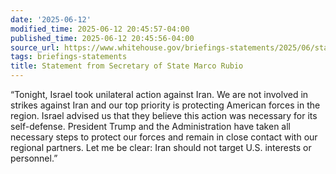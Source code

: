 ```yaml
---
date: '2025-06-12'
modified_time: 2025-06-12 20:45:57-04:00
published_time: 2025-06-12 20:45:56-04:00
source_url: https://www.whitehouse.gov/briefings-statements/2025/06/statement-from-secretary-of-state-marco-rubio/
tags: briefings-statements
title: Statement from Secretary of State Marco Rubio
---
```

 
“Tonight, Israel took unilateral action against Iran. We are not
involved in strikes against Iran and our top priority is protecting
American forces in the region. Israel advised us that they believe this
action was necessary for its self-defense. President Trump and the
Administration have taken all necessary steps to protect our forces and
remain in close contact with our regional partners. Let me be clear:
Iran should not target U.S. interests or personnel.”  
  
